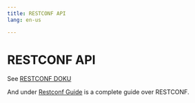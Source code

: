 ```yaml
---
title: RESTCONF API
lang: en-us

---
```


# RESTCONF API

See [RESTCONF DOKU](https://www.cisco.com/c/en/us/td/docs/ios-xml/ios/prog/configuration/166/b_166_programmability_cg/restconf_prog_int.html)

And under [Restconf Guide](/segmentRouting/guides/restconf_programmable_interface.pdf) is a complete guide over RESTCONF.